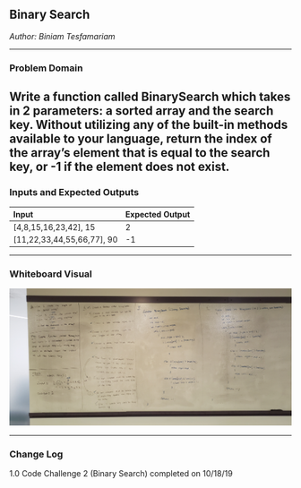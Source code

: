 ## Binary Search
*Author: Biniam Tesfamariam*

---

### Problem Domain


Write a function called BinarySearch which takes in 2 parameters: a sorted array and the search key. 
Without utilizing any of the built-in methods available to your language, return the index of the array’s element 
that is equal to the search key, or -1 if the element does not exist.
---

### Inputs and Expected Outputs

| Input | Expected Output |
| :----------- | :----------- |
| [4,8,15,16,23,42], 15 | 2 |
| [11,22,33,44,55,66,77], 90 | -1 |




---


### Whiteboard Visual
![Image 1](https://github.com/biniamsea2/data-structures-and-algorithms-401/blob/master/Assets/20191018_100449.jpg)


---

### Change Log
1.0 Code Challenge 2 (Binary Search) completed on 10/18/19
